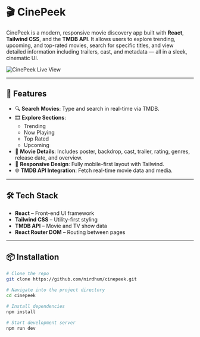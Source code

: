 # 🎬 CinePeek

CinePeek is a modern, responsive movie discovery app built with **React**, **Tailwind CSS**, and the **TMDB API**. It allows users to explore trending, upcoming, and top-rated movies, search for specific titles, and view detailed information including trailers, cast, and metadata — all in a sleek, cinematic UI.

![CinePeek Live View](https://cinepeek.vercel.app/)

<!-- ![CinePeek Live View](./public/preview.png)  -->

---

## 🚀 Features

- 🔍 **Search Movies**: Type and search in real-time via TMDB.
- 🎞️ **Explore Sections**:
  - Trending
  - Now Playing
  - Top Rated
  - Upcoming
- 📄 **Movie Details**: Includes poster, backdrop, cast, trailer, rating, genres, release date, and overview.
- 📱 **Responsive Design**: Fully mobile-first layout with Tailwind.
- 🌐 **TMDB API Integration**: Fetch real-time movie data and media.

---

## 🛠️ Tech Stack

- **React** – Front-end UI framework
- **Tailwind CSS** – Utility-first styling
- **TMDB API** – Movie and TV show data
- **React Router DOM** – Routing between pages

---

## 📦 Installation

```bash
# Clone the repo
git clone https://github.com/nirdhum/cinepeek.git

# Navigate into the project directory
cd cinepeek

# Install dependencies
npm install

# Start development server
npm run dev
```
